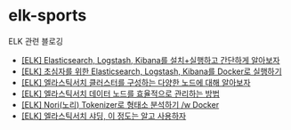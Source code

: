 # elk-sports

ELK 관련 블로깅
- [[ELK] Elasticsearch, Logstash, Kibana를 설치+실행하고 간단하게 알아보자](https://jinseong-dev.tistory.com/entry/ELK-Elasticsearch-Logstash-Kibana%EB%A5%BC-%EC%84%A4%EC%B9%98%EC%8B%A4%ED%96%89%ED%95%98%EA%B3%A0-%EA%B0%84%EB%8B%A8%ED%95%98%EA%B2%8C-%EC%95%8C%EC%95%84%EB%B3%B4%EC%9E%90)
- [[ELK] 초심자를 위한 Elasticsearch, Logstash, Kibana를 Docker로 실행하기](https://jinseong-dev.tistory.com/entry/ELK-%EC%B4%88%EC%8B%AC%EC%9E%90%EB%A5%BC-%EC%9C%84%ED%95%9C-Elasticsearch-Logstash-Kibana%EB%A5%BC-Docker%EB%A1%9C-%EC%8B%A4%ED%96%89%ED%95%98%EA%B8%B0)
- [[ELK] 엘라스틱서치 클러스터를 구성하는 다양한 노드에 대해 알아보자](https://jinseong-dev.tistory.com/entry/ELK-%EC%97%98%EB%9D%BC%EC%8A%A4%ED%8B%B1%EC%84%9C%EC%B9%98-%ED%81%B4%EB%9F%AC%EC%8A%A4%ED%84%B0%EB%A5%BC-%EA%B5%AC%EC%84%B1%ED%95%98%EB%8A%94-%EB%8B%A4%EC%96%91%ED%95%9C-%EB%85%B8%EB%93%9C%EC%97%90-%EB%8C%80%ED%95%B4-%EC%95%8C%EC%95%84%EB%B3%B4%EC%9E%90)
- [[ELK] 엘라스틱서치 데이터 노드를 효율적으로 관리하는 방법](https://jinseong-dev.tistory.com/entry/ELK-%EC%97%98%EB%9D%BC%EC%8A%A4%ED%8B%B1%EC%84%9C%EC%B9%98-%EB%8D%B0%EC%9D%B4%ED%84%B0-%EB%85%B8%EB%93%9C%EB%A5%BC-%ED%9A%A8%EC%9C%A8%EC%A0%81%EC%9C%BC%EB%A1%9C-%EA%B4%80%EB%A6%AC%ED%95%98%EB%8A%94-%EB%B0%A9%EB%B2%95)
- [[ELK] Nori(노리) Tokenizer로 형태소 분석하기 /w Docker](https://jinseong-dev.tistory.com/entry/ELK-Nori%EB%85%B8%EB%A6%AC-Tokenizer%EB%A1%9C-%ED%98%95%ED%83%9C%EC%86%8C-%EB%B6%84%EC%84%9D%ED%95%98%EA%B8%B0-w-Docker)
- [[ELK] 엘라스틱서치 샤딩, 이 정도는 알고 사용하자](https://jinseong-dev.tistory.com/entry/ELK-%EC%97%98%EB%9D%BC%EC%8A%A4%ED%8B%B1%EC%84%9C%EC%B9%98-%EC%83%A4%EB%94%A9-%EC%9D%B4-%EC%A0%95%EB%8F%84%EB%8A%94-%EC%95%8C%EA%B3%A0-%EC%82%AC%EC%9A%A9%ED%95%98%EC%9E%90)
